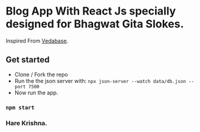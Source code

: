 # Blog App With React Js specially designed for Bhagwat Gita Slokes.

Inspired From [Vedabase](https://vedabase.io/).

## Get started

- Clone / Fork the repo
- Run the the json server with: `npx json-server --watch data/db.json --port 7500`
- Now run the app.

### `npm start`

### Hare Krishna.
